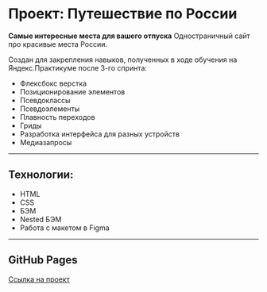 # Проект: Путешествие по России

**Самые интересные места для вашего отпуска**
Одностраничный сайт про красивые места России.

Создан для закрепления навыков, полученных в ходе обучения на Яндекс.Практикуме после 3-го спринта:
* Флексбокс верстка
* Позиционирование элементов
* Псевдоклассы
* Псевдоэлементы
* Плавность переходов
* Гриды
* Разработка интерфейса для разных устройств
* Медиазапросы

------

## Технологии:
* HTML
* CSS
* БЭМ
* Nested БЭМ
* Работа с макетом в Figma

------

## GitHub Pages
[Ссылка на проект](https://eleonora-radina.github.io/russian-travel/ "Ссылка на проект тут")
